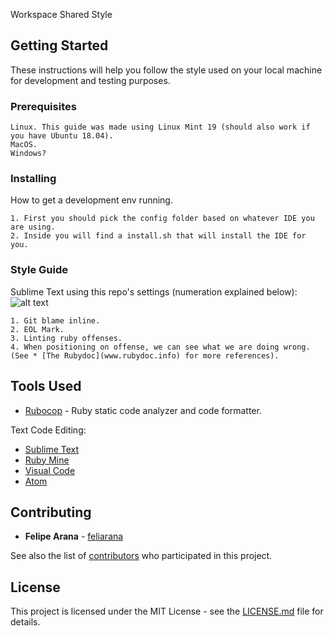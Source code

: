 Workspace Shared Style

## Getting Started

These instructions will help you follow the style used on your local machine for development and testing purposes. 

### Prerequisites

```
Linux. This guide was made using Linux Mint 19 (should also work if you have Ubuntu 18.04).
MacOS.
Windows?
```

### Installing

How to get a development env running.

```
1. First you should pick the config folder based on whatever IDE you are using. 
2. Inside you will find a install.sh that will install the IDE for you.

```

### Style Guide
Sublime Text using this repo's settings (numeration explained below):
![alt text](https://drive.google.com/file/d/15WntCeIC57uPRr_sYFENDpaGTYZfRnO-/view?usp=sharing)

```
1. Git blame inline.
2. EOL Mark.
3. Linting ruby offenses.
4. When positioning on offense, we can see what we are doing wrong. (See * [The Rubydoc](www.rubydoc.info) for more references).
```

## Tools Used

* [Rubocop](https://github.com/rubocop-hq/rubocop) - Ruby static code analyzer and code formatter.

Text Code Editing:
* [Sublime Text](https://www.sublimetext.com/)
* [Ruby Mine](https://www.jetbrains.com/es-es/ruby/)
* [Visual Code](https://code.visualstudio.com/)
* [Atom](https://atom.io/)

## Contributing

* **Felipe Arana** - [feliarana](https://github.com/feliarana)

See also the list of [contributors](https://github.com/your/project/contributors) who participated in this project.

## License

This project is licensed under the MIT License - see the [LICENSE.md](LICENSE.md) file for details.
